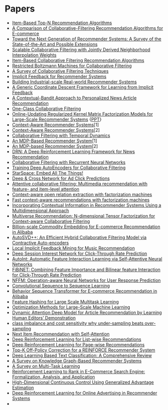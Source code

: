 # Papers

+ [Item-Based Top-N Recommendation Algorithms](http://files.grouplens.org/papers/www10_sarwar.pdf)
+ [A Comparison of Collaborative-Filtering Recommendation Algorithms for E-commerce](https://www.researchgate.net/publication/220628661_A_Comparison_of_Collaborative-Filtering_Recommendation_Algorithms_for_E-commerce)
+ [Toward the Next Generation of Recommender Systems: A Survey of the State-of-the-Art and Possible Extensions](http://pages.stern.nyu.edu/~atuzhili/pdf/TKDE-Paper-as-Printed.pdf)
+ [Scalable Collaborative Filtering with Jointly Derived Neighborhood Interpolation Weights](http://citeseerx.ist.psu.edu/viewdoc/download?doi=10.1.1.218.109&rep=rep1&type=pdf)
+ [Item-Based Collaborative Filtering Recommendation Algorithms](http://files.grouplens.org/papers/www10_sarwar.pdf)
+ [Restricted Boltzmann Machines for Collaborative Filtering](https://www.cs.toronto.edu/~rsalakhu/papers/rbmcf.pdf)
+ [A Survey of Collaborative Filtering Techniques](https://www.researchgate.net/publication/220173171_A_Survey_of_Collaborative_Filtering_Techniques)
+ [Implicit Feedback for Recommender Systems](http://citeseerx.ist.psu.edu/viewdoc/download?doi=10.1.1.468.1279&rep=rep1&type=pdf)
+ [Building Industrial-scale Real-world Recommender Systems](https://xamat.github.io/pubs/recsys12-tutorial.pdf)
+ [A Generic Coordinate Descent Framework for Learning from Implicit Feedback](http://papers.www2017.com.au.s3-website-ap-southeast-2.amazonaws.com/proceedings/p1341.pdf)
+ [A Contextual-Bandit Approach to Personalized News Article Recommendation](http://rob.schapire.net/papers/www10.pdf)
+ [One-Class Collaborative Filtering](https://cseweb.ucsd.edu/classes/fa17/cse291-b/reading/04781145.pdf)
+ [Online-Updating Regularized Kernel Matrix Factorization Models for Large-Scale Recommender Systems](http://citeseerx.ist.psu.edu/viewdoc/download?doi=10.1.1.165.8010&rep=rep1&type=pdf) {[PPT](https://pdfs.semanticscholar.org/ef7a/106856cbc2c4c55c2dc83fd33ddba2382ea6.pdf)}
+ [Context-Aware Recommender Systems](http://www.inf.unibz.it/~ricci/papers/08-Adomavicius.pdf)[1]
+ [Context-Aware Recommender Systems](http://citeseerx.ist.psu.edu/viewdoc/download?doi=10.1.1.423.4220&rep=rep1&type=pdf)[2]
+ [Collaborative Filtering with Temporal Dynamics](http://citeseerx.ist.psu.edu/viewdoc/download?doi=10.1.1.379.1951&rep=rep1&type=pdf)
+ [An MDP-Based Recommender System](http://www.jmlr.org/papers/volume6/shani05a/shani05a.pdf)[1]
+ [An MDP-based Recommender System](https://arxiv.org/abs/1301.0600)[2]
+ [DRN: A Deep Reinforcement Learning Framework for News Recommendation](http://www.personal.psu.edu/~gjz5038/paper/www2018_reinforceRec/www2018_reinforceRec.pdf)
+ [Collaborative Filtering with Recurrent Neural Networks](https://paperswithcode.com/paper/collaborative-filtering-with-recurrent-neural)
+ [Training Deep AutoEncoders for Collaborative Filtering](https://paperswithcode.com/paper/training-deep-autoencoders-for-collaborative)
+ [StarSpace: Embed All The Things!](https://paperswithcode.com/paper/starspace-embed-all-the-things)
+ [Deep & Cross Network for Ad Click Predictions](https://arxiv.org/abs/1708.05123)
+ [Attentive collaborative filtering: Multimedia recommendation with feature- and item-level attention](https://www.comp.nus.edu.sg/~xiangnan/papers/sigir17-AttentiveCF.pdf)
+ [Context-aware open relation extraction with factorization machines](https://aclweb.org/anthology/D15-1204)
+ [Fast context-aware recommendations with factorization machines](https://github.com/buptjz/Factorization-Machine/blob/master/paper/Steffen%20Rendle%20(2011)%20Fast%20Context-aware%20Recommendations%20with%20Factorization%20Machines%20.pdf)
+ [Incorporating Contextual Information in Recommender Systems Using a Multidimensional Approach ](https://core.ac.uk/download/pdf/22877074.pdf)
+ [Multiverse Recommendation: N-dimensional Tensor Factorization for Context-aware Collaborative Filtering](https://xamat.github.io/pubs/karatzoglu-recsys-2010.pdf)
+ [Billion-scale Commodity Embedding for E-commerce Recommendation in Alibaba](https://arxiv.org/abs/1803.02349)
+ [AutoSVD++: An Efficient Hybrid Collaborative Filtering Model via Contractive Auto-encoders](https://arxiv.org/pdf/1704.00551.pdf)
+ [Local Implicit Feedback Mining for Music Recommendation](https://homes.cs.washington.edu/~tqchen/data/pdf/recsys12-p91-yang.pdf)
+ [Deep Session Interest Network for Click-Through Rate Prediction](https://arxiv.org/pdf/1905.06482.pdf)
+ [AutoInt: Automatic Feature Interaction Learning via Self-Attentive Neural Networks](https://arxiv.org/pdf/1810.11921.pdf)
+ [FiBiNET: Combining Feature Importance and Bilinear feature Interaction for Click-Through Rate Prediction](https://arxiv.org/pdf/1905.09433.pdf)
+ [NFFM: Operation-aware Neural Networks for User Response Prediction](https://arxiv.org/pdf/1904.12579.pdf)
+ [Convolutional Sequence to Sequence Learning](https://arxiv.org/pdf/1705.03122.pdf)
+ [Behavior Sequence Transformer for E-commerce Recommendation in Alibaba](https://arxiv.org/pdf/1905.06874.pdf)
+ [Feature Hashing for Large Scale Multitask Learning](https://alex.smola.org/papers/2009/Weinbergeretal09.pdf)
+ [Optimization Methods for Large-Scale Machine Learning](https://arxiv.org/pdf/1606.04838.pdf)
+ [Dynamic Attention Deep Model for Article Recommendation by Learning Human Editors’ Demonstration](http://lantaoyu.com/files/dadm-kdd.pdf)
+ [class imbalance and cost sensitivity why under-sampling beats over-sampling](https://pdfs.semanticscholar.org/144b/bbafe2f0876c23295019b6e380c9fe4feda3.pdf)
+ [Next Item Recommendation with Self-Attention](https://arxiv.org/pdf/1808.06414.pdf)
+ [Deep Reinforcement Learning for List-wise Recommendations](https://arxiv.org/pdf/1801.00209.pdf)
+ [Deep Reinforcement Learning for Page-wise Recommendations](https://arxiv.org/pdf/1805.02343.pdf)
+ [Top-K Off-Policy Correction for a REINFORCE Recommender System](https://arxiv.org/pdf/1812.02353.pdf)
+ [Deep Learning Based Text Classification: A Comprehensive Review](https://arxiv.org/pdf/2004.03705.pdf)
+ [A Survey on Knowledge Graph-Based Recommender Systems](https://arxiv.org/pdf/2003.00911.pdf)
+ [A Survey on Multi-Task Learning](https://arxiv.org/pdf/1707.08114.pdf)
+ [Reinforcement Learning to Rank in E-Commerce Search Engine: Formalization, Analysis, and Application](https://arxiv.org/pdf/1803.00710.pdf)
+ [High-Dimensional Continuous Control Using Generalized Advantage Estimation](https://arxiv.org/abs/1506.02438)
+ [Deep Reinforcement Learning for Online Advertising in Recommender Systems](https://arxiv.org/abs/1909.03602)
+

